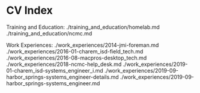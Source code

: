 # CV Index

Training and Education:
./training_and_education/homelab.md
./training_and_education/ncmc.md

Work Experiences:
./work_experiences/2014-jmi-foreman.md
./work_experiences/2016-01-charem_isd-field_tech.md
./work_experiences/2016-08-macpros-desktop_tech.md
./work_experiences/2018-ncmc-help_desk.md
./work_experiences/2019-01-charem_isd-systems_engineer_i.md
./work_experiences/2019-09-harbor_springs-systems_engineer-details.md
./work_experiences/2019-09-harbor_springs-systems_engineer.md
